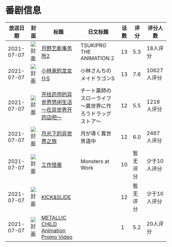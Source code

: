 # 番剧信息

|放送日期|封面|标题|日文标题|话数|评分|评分人数|
|---|---|---|---|---|---|---|
|2021-07-07|![封面](https://lain.bgm.tv/pic/cover/c/6f/e1/234094_4bLJ9.jpg)|[月野艺能事务所2](https://bangumi.tv/subject/234094)|TSUKIPRO THE ANIMATION 2|13|5.3|18人评分|
|2021-07-07|![封面](https://lain.bgm.tv/pic/cover/c/17/ed/274234_iZ22k.jpg)|[小林家的龙女仆S](https://bangumi.tv/subject/274234)|小林さんちのメイドラゴンS|13|7.6|10627人评分|
|2021-07-07|![封面](https://lain.bgm.tv/pic/cover/c/d2/b0/297361_ALyM7.jpg)|[开挂药师的异世界悠闲生活～在异世界开药店吧～](https://bangumi.tv/subject/297361)|チート薬師のスローライフ～異世界に作ろうドラッグストア～|12|5.5|1218人评分|
|2021-07-07|![封面](https://lain.bgm.tv/pic/cover/c/26/ea/317275_t23SU.jpg)|[月光下的异世界之旅](https://bangumi.tv/subject/317275)|月が導く異世界道中|12|6.0|2467人评分|
|2021-07-07|![封面](https://lain.bgm.tv/pic/cover/c/f0/70/337771_3prnm.jpg)|[工作怪兽](https://bangumi.tv/subject/337771)|Monsters at Work|10|暂无评分|少于10人评分|
|2021-07-07|![封面](https://lain.bgm.tv/pic/cover/c/83/f2/339247_ijfsw.jpg)|[KICK&SLIDE](https://bangumi.tv/subject/339247)||12|暂无评分|少于10人评分|
|2021-07-07|![封面](https://lain.bgm.tv/pic/cover/c/95/31/344937_QhZRF.jpg)|[METALLIC CHILD Animation Promo Video](https://bangumi.tv/subject/344937)||1|5.2|20人评分|
